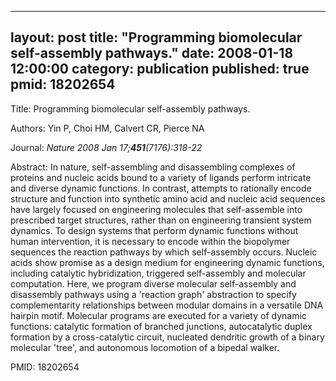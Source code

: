 
---
layout: post
title:  "Programming biomolecular self-assembly pathways."
date:   2008-01-18 12:00:00
category:  publication
published: true
pmid: 18202654
---

Title: Programming biomolecular self-assembly pathways.

Authors: Yin P, Choi HM, Calvert CR, Pierce NA

Journal: *Nature 2008 Jan 17;**451**(7176):318-22*

Abstract: In nature, self-assembling and disassembling complexes of proteins and nucleic acids bound to a variety of ligands perform intricate and diverse dynamic functions. In contrast, attempts to rationally encode structure and function into synthetic amino acid and nucleic acid sequences have largely focused on engineering molecules that self-assemble into prescribed target structures, rather than on engineering transient system dynamics. To design systems that perform dynamic functions without human intervention, it is necessary to encode within the biopolymer sequences the reaction pathways by which self-assembly occurs. Nucleic acids show promise as a design medium for engineering dynamic functions, including catalytic hybridization, triggered self-assembly and molecular computation. Here, we program diverse molecular self-assembly and disassembly pathways using a 'reaction graph' abstraction to specify complementarity relationships between modular domains in a versatile DNA hairpin motif. Molecular programs are executed for a variety of dynamic functions: catalytic formation of branched junctions, autocatalytic duplex formation by a cross-catalytic circuit, nucleated dendritic growth of a binary molecular 'tree', and autonomous locomotion of a bipedal walker.

PMID: 18202654

